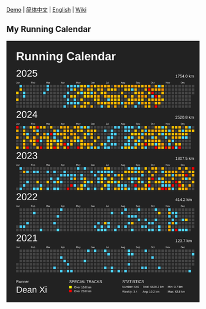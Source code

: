 [Demo](https://deans-running-page.vercel.app) | [简体中文](https://github.com/deanxizian/running_page/blob/master/README-CN.md) | [English](https://github.com/deanxizian/running_page/blob/master/README-EN.md) | [Wiki](https://mfydev.github.io/Running-Page-Wiki/)



## My Running Calendar

![image](https://github.com/deanxizian/running_page/blob/main/assets/github.svg)


